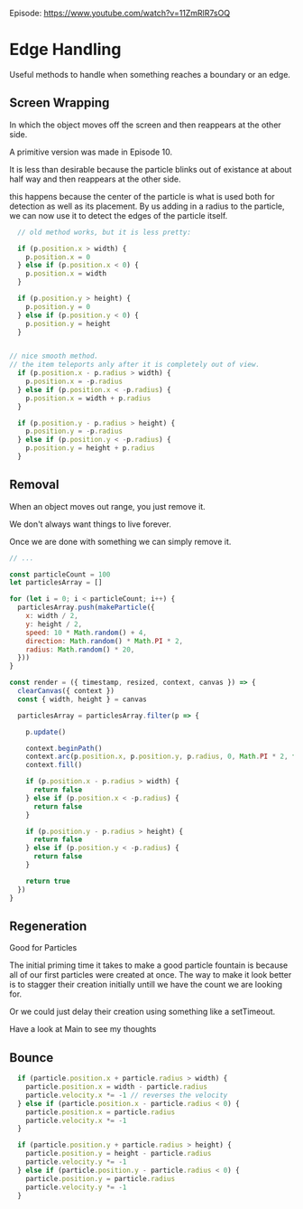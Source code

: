 Episode: https://www.youtube.com/watch?v=11ZmRlR7sOQ

# Edge Handling

Useful methods to handle when something reaches a boundary or an edge.

## Screen Wrapping

In which the object moves off the screen and then reappears at the other side.

A primitive version was made in Episode 10.

It is less than desirable because the particle blinks out of existance at about half way
and then reappears at the other side.

this happens because the center of the particle is what is used both for detection as well as its placement. By us adding in a radius to the particle, we can now use it to detect the edges of the particle itself.

```js
  // old method works, but it is less pretty:

  if (p.position.x > width) {
    p.position.x = 0
  } else if (p.position.x < 0) {
    p.position.x = width
  }

  if (p.position.y > height) {
    p.position.y = 0
  } else if (p.position.y < 0) {
    p.position.y = height
  }
```

```js

// nice smooth method.
// the item teleports anly after it is completely out of view.
  if (p.position.x - p.radius > width) {
    p.position.x = -p.radius
  } else if (p.position.x < -p.radius) {
    p.position.x = width + p.radius
  }

  if (p.position.y - p.radius > height) {
    p.position.y = -p.radius
  } else if (p.position.y < -p.radius) {
    p.position.y = height + p.radius
  }
```

## Removal

When an object moves out range, you just remove it.

We don't always want things to live forever.

Once we are done with something we can simply remove it.

```js
// ...

const particleCount = 100
let particlesArray = []

for (let i = 0; i < particleCount; i++) {
  particlesArray.push(makeParticle({
    x: width / 2,
    y: height / 2,
    speed: 10 * Math.random() + 4,
    direction: Math.random() * Math.PI * 2,
    radius: Math.random() * 20,
  }))
}

const render = ({ timestamp, resized, context, canvas }) => {
  clearCanvas({ context })
  const { width, height } = canvas

  particlesArray = particlesArray.filter(p => {

    p.update()

    context.beginPath()
    context.arc(p.position.x, p.position.y, p.radius, 0, Math.PI * 2, false)
    context.fill()

    if (p.position.x - p.radius > width) {
      return false
    } else if (p.position.x < -p.radius) {
      return false
    }

    if (p.position.y - p.radius > height) {
      return false
    } else if (p.position.y < -p.radius) {
      return false
    }

    return true
  })
}
```

## Regeneration

Good for Particles

The initial priming time it takes to make a good particle fountain is because 
all of our first particles were created at once. The way to make it look better
is to stagger their creation initially untill we have the count we are looking for.

Or we could just delay their creation using something like a setTimeout.

Have a look at Main to see my thoughts

## Bounce

```js
  if (particle.position.x + particle.radius > width) {
    particle.position.x = width - particle.radius
    particle.velocity.x *= -1 // reverses the velocity
  } else if (particle.position.x - particle.radius < 0) {
    particle.position.x = particle.radius
    particle.velocity.x *= -1
  }

  if (particle.position.y + particle.radius > height) {
    particle.position.y = height - particle.radius
    particle.velocity.y *= -1
  } else if (particle.position.y - particle.radius < 0) {
    particle.position.y = particle.radius
    particle.velocity.y *= -1
  }
```